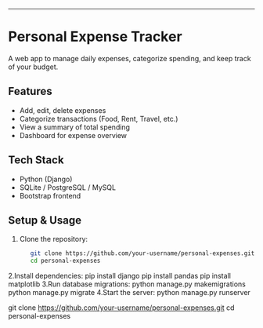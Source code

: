 
---

# Personal Expense Tracker

A web app to manage daily expenses, categorize spending, and keep track of your budget.

## Features
- Add, edit, delete expenses
- Categorize transactions (Food, Rent, Travel, etc.)
- View a summary of total spending
- Dashboard for expense overview

## Tech Stack
- Python (Django)
- SQLite / PostgreSQL / MySQL
- Bootstrap frontend

## Setup & Usage
1. Clone the repository:
   ```bash
      git clone https://github.com/your-username/personal-expenses.git
      cd personal-expenses
2.Install dependencies:
      pip install django
      pip install pandas
      pip install matplotlib
3.Run database migrations:
      python manage.py makemigrations
      python manage.py migrate
4.Start the server:
      python manage.py runserver
  
  

   git clone https://github.com/your-username/personal-expenses.git
   cd personal-expenses
